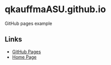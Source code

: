 # qkauffmaASU.github.io
GitHub pages example

## Links
- [GitHub Pages](https://pages.github.com/)
- [Home Page](https://qkauffmaASU.github.io)
